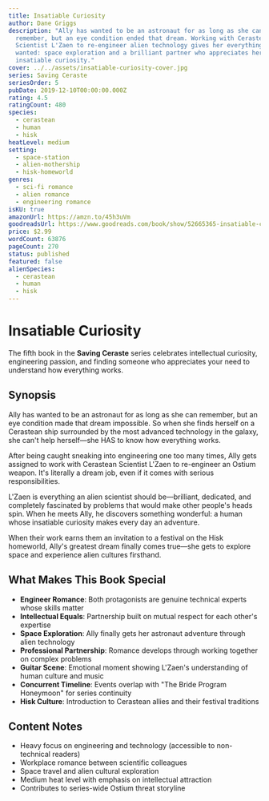```yaml
---
title: Insatiable Curiosity
author: Dane Griggs
description: "Ally has wanted to be an astronaut for as long as she can
  remember, but an eye condition ended that dream. Working with Cerastean
  Scientist L'Zaen to re-engineer alien technology gives her everything she ever
  wanted: space exploration and a brilliant partner who appreciates her
  insatiable curiosity."
cover: ../../assets/insatiable-curiosity-cover.jpg
series: Saving Ceraste
seriesOrder: 5
pubDate: 2019-12-10T00:00:00.000Z
rating: 4.5
ratingCount: 480
species:
  - cerastean
  - human
  - hisk
heatLevel: medium
setting:
  - space-station
  - alien-mothership
  - hisk-homeworld
genres:
  - sci-fi romance
  - alien romance
  - engineering romance
isKU: true
amazonUrl: https://amzn.to/45h3uVm
goodreadsUrl: https://www.goodreads.com/book/show/52665365-insatiable-curiosity
price: $2.99
wordCount: 63876
pageCount: 270
status: published
featured: false
alienSpecies:
  - cerastean
  - human
  - hisk
---
```


# Insatiable Curiosity

The fifth book in the **Saving Ceraste** series celebrates intellectual curiosity, engineering passion, and finding someone who appreciates your need to understand how everything works.

## Synopsis

Ally has wanted to be an astronaut for as long as she can remember, but an eye condition made that dream impossible. So when she finds herself on a Cerastean ship surrounded by the most advanced technology in the galaxy, she can't help herself—she HAS to know how everything works.

After being caught sneaking into engineering one too many times, Ally gets assigned to work with Cerastean Scientist L'Zaen to re-engineer an Ostium weapon. It's literally a dream job, even if it comes with serious responsibilities.

L'Zaen is everything an alien scientist should be—brilliant, dedicated, and completely fascinated by problems that would make other people's heads spin. When he meets Ally, he discovers something wonderful: a human whose insatiable curiosity makes every day an adventure.

When their work earns them an invitation to a festival on the Hisk homeworld, Ally's greatest dream finally comes true—she gets to explore space and experience alien cultures firsthand.

## What Makes This Book Special

- **Engineer Romance**: Both protagonists are genuine technical experts whose skills matter
- **Intellectual Equals**: Partnership built on mutual respect for each other's expertise
- **Space Exploration**: Ally finally gets her astronaut adventure through alien technology
- **Professional Partnership**: Romance develops through working together on complex problems
- **Guitar Scene**: Emotional moment showing L'Zaen's understanding of human culture and music
- **Concurrent Timeline**: Events overlap with "The Bride Program Honeymoon" for series continuity
- **Hisk Culture**: Introduction to Cerastean allies and their festival traditions

## Content Notes

- Heavy focus on engineering and technology (accessible to non-technical readers)
- Workplace romance between scientific colleagues
- Space travel and alien cultural exploration
- Medium heat level with emphasis on intellectual attraction
- Contributes to series-wide Ostium threat storyline
